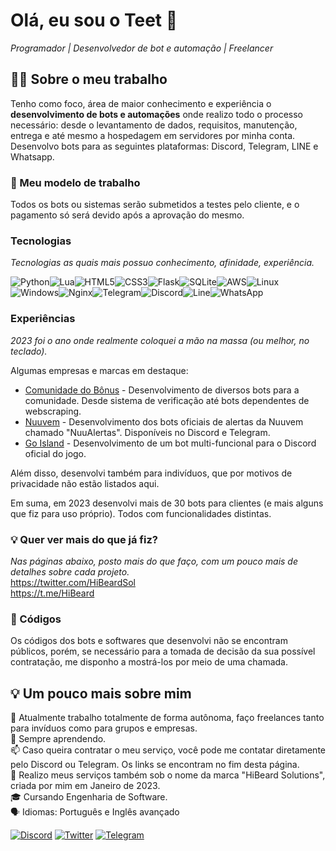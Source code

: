 # Olá, eu sou o Teet 👋

<i>Programador | Desenvolvedor de bot e automação | Freelancer</i>

## 👨‍💻 Sobre o meu trabalho

Tenho como foco, área de maior conhecimento e experiência o <b>desenvolvimento de bots e automações</b> onde realizo todo o processo necessário: desde o levantamento de dados, requisitos, manutenção, entrega e até mesmo a hospedagem em servidores por minha conta. Desenvolvo bots para as seguintes plataformas: Discord, Telegram, LINE e Whatsapp.

### 🎯 Meu modelo de trabalho

Todos os bots ou sistemas serão submetidos a testes pelo cliente, e o pagamento só será devido após a aprovação do mesmo.

### Tecnologias
<i>Tecnologias as quais mais possuo conhecimento, afinidade, experiência.</i>

![Python](https://img.shields.io/badge/python-3670A0?style=for-the-badge&logo=python&logoColor=ffdd54)![Lua](https://img.shields.io/badge/lua-%232C2D72.svg?style=for-the-badge&logo=lua&logoColor=white)![HTML5](https://img.shields.io/badge/html5-%23E34F26.svg?style=for-the-badge&logo=html5&logoColor=white)![CSS3](https://img.shields.io/badge/css3-%231572B6.svg?style=for-the-badge&logo=css3&logoColor=white)![Flask](https://img.shields.io/badge/flask-%23000.svg?style=for-the-badge&logo=flask&logoColor=white)![SQLite](https://img.shields.io/badge/sqlite-%2307405e.svg?style=for-the-badge&logo=sqlite&logoColor=white)![AWS](https://img.shields.io/badge/AWS-%23FF9900.svg?style=for-the-badge&logo=amazon-aws&logoColor=white)![Linux](https://img.shields.io/badge/Linux-FCC624?style=for-the-badge&logo=linux&logoColor=black)![Windows](https://img.shields.io/badge/Windows-0078D6?style=for-the-badge&logo=windows&logoColor=white)![Nginx](https://img.shields.io/badge/nginx-%23009639.svg?style=for-the-badge&logo=nginx&logoColor=white)![Telegram](https://img.shields.io/badge/Telegram-2CA5E0?style=for-the-badge&logo=telegram&logoColor=white)![Discord](https://img.shields.io/badge/Discord-%235865F2.svg?style=for-the-badge&logo=discord&logoColor=white)![Line](https://img.shields.io/badge/Line-00C300?style=for-the-badge&logo=line&logoColor=white)![WhatsApp](https://img.shields.io/badge/WhatsApp-25D366?style=for-the-badge&logo=whatsapp&logoColor=white)

### Experiências
<i>2023 foi o ano onde realmente coloquei a mão na massa (ou melhor, no teclado).</i>

Algumas empresas e marcas em destaque:

- <a href="https://discord.gg/comunidadedobonus">Comunidade do Bônus</a> -
   Desenvolvimento de diversos bots para a comunidade. Desde sistema de verificação até bots dependentes de webscraping.<br>
- <a href="https://nuuvem.com.br">Nuuvem</a> - 
   Desenvolvimento dos bots oficiais de alertas da Nuuvem chamado "NuuAlertas". Disponíveis no Discord e Telegram.<br>
- <a href="https://discord.gg/go-island">Go Island</a> - Desenvolvimento de um bot multi-funcional para o Discord oficial do jogo.<br>

 Além disso, desenvolvi também para indivíduos, que por motivos de privacidade não estão listados aqui.<br>

 Em suma, em 2023 desenvolvi mais de 30 bots para clientes (e mais alguns que fiz para uso próprio). Todos com funcionalidades distintas.

 ### 💡 Quer ver mais do que já fiz? 
<i>Nas páginas abaixo, posto mais do que faço, com um pouco mais de detalhes sobre cada projeto.</i><br>
https://twitter.com/HiBeardSol<br>
https://t.me/HiBeard

 ### 📄 Códigos

Os códigos dos bots e softwares que desenvolvi não se encontram públicos, porém, se necessário para a tomada de decisão da sua possível contratação, me disponho a mostrá-los por meio de uma chamada. 

## 💡 Um pouco mais sobre mim

🔭 Atualmente trabalho totalmente de forma autônoma, faço freelances tanto para invíduos como para grupos e empresas.<br>
🌱 Sempre aprendendo.<br>
📫 Caso queira contratar o meu serviço, você pode me contatar diretamente pelo Discord ou Telegram. Os links se encontram no fim desta página.<br>
🏢 Realizo meus serviços também sob o nome da marca "HiBeard Solutions", criada por mim em Janeiro de 2023.<br>
🎓 Cursando Engenharia de Software.<br>
🗣️ Idiomas: Português e Inglês avançado

<a href="https://discordapp.com/users/464114658886942730">![Discord](https://img.shields.io/badge/Discord-%235865F2.svg?style=for-the-badge&logo=discord&logoColor=white)</a>
<a href="https://twitter.com/TeetObeard">![Twitter](https://img.shields.io/badge/Twitter-%231DA1F2.svg?style=for-the-badge&logo=Twitter&logoColor=white)</a>
<a href="https://t.me/TeetObeard">![Telegram](https://img.shields.io/badge/Telegram-2CA5E0?style=for-the-badge&logo=telegram&logoColor=white)</a>
